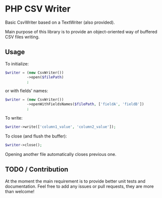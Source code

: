 # PHP CSV Writer

Basic CsvWriter based on a TextWriter (also provided).

Main purpose of this library is to provide an object-oriented way of buffered
CSV files writing.

## Usage

To initialize:

```php
$writer = (new CsvWriter())
          ->open($filePath)
          ;
```

or with fields' names:
```php
$writer = (new CsvWriter())
          ->openWithFieldsNames($filePath, ['fieldA', 'fieldB'])
          ;    
```

To write:

```php
$writer->write(['column1_value', 'column2_value']);
```

To close (and flush the buffer):

```php
$writer->close();
```

Opening another file automatically closes previous one.

## TODO / Contribution

At the moment the main requirement is to provide better unit tests and documentation. 
Feel free to add any issues or pull requests, they are more than welcome!